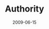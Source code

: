 ---
layout: music 
title: "Authority"
series: "Roadmap For A Revolution"
date: 2009-06-15 
description: "Alli Patterson discusses why authority is an important component of a revolution."
audio: "http://s3.amazonaws.com/crossroadsaudiomessages/Roadmap5.mp3"
audio-duration: "34:47"
src: "http://www.crossroads.net/players/media/mediumHz/Roadmap_190x110v2.gif"
---